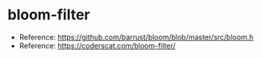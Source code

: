 # bloom-filter

- Reference: https://github.com/barrust/bloom/blob/master/src/bloom.h
- Reference: https://coderscat.com/bloom-filter/